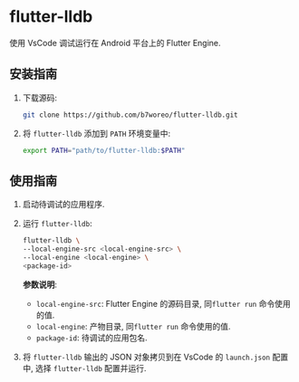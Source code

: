 # flutter-lldb

使用 VsCode 调试运行在 Android 平台上的 Flutter Engine.

## 安装指南

1. 下载源码:
    ```bash
    git clone https://github.com/b7woreo/flutter-lldb.git
    ```

2. 将 `flutter-lldb` 添加到 `PATH` 环境变量中:
    ```bash
    export PATH="path/to/flutter-lldb:$PATH"
    ```

## 使用指南

1. 启动待调试的应用程序.

2. 运行 `flutter-lldb`:
    ```bash
    flutter-lldb \
    --local-engine-src <local-engine-src> \
    --local-engine <local-engine> \
    <package-id>
    ```
    __参数说明__:
    - `local-engine-src`: Flutter Engine 的源码目录, 同`flutter run` 命令使用的值.
    - `local-engine`: 产物目录, 同`flutter run` 命令使用的值.
    - `package-id`: 待调试的应用包名.

3. 将 `flutter-lldb` 输出的 JSON 对象拷贝到在 VsCode 的 `launch.json` 配置中, 选择 `flutter-lldb` 配置并运行.
